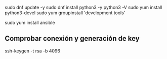 sudo dnf update -y
sudo dnf install python3 -y
python3 -V
sudo yum install python3-devel
sudo yum groupinstall 'development tools'

sudo yum install ansible


## Comprobar conexión y generación de key
ssh-keygen -t rsa -b 4096